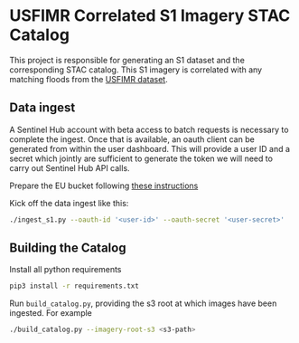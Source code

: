 # USFIMR Correlated S1 Imagery STAC Catalog

This project is responsible for generating an S1 dataset and the corresponding STAC catalog. This S1
imagery is correlated with any matching floods from the [USFIMR dataset](https://cfim.ornl.gov/data/).

## Data ingest

A Sentinel Hub account with beta access to batch requests is necessary to complete the ingest. Once
that is available, an oauth client can be generated from within the user dashboard. This will provide
a user ID and a secret which jointly are sufficient to generate the token we will need to carry out
Sentinel Hub API calls.

Prepare the EU bucket following [these instructions](https://docs.sentinel-hub.com/api/latest/api/batch/#aws-s3-bucket-settings)

Kick off the data ingest like this:

```bash
./ingest_s1.py --oauth-id '<user-id>' --oauth-secret '<user-secret>'
```

## Building the Catalog

Install all python requirements

```bash
pip3 install -r requirements.txt
```

Run `build_catalog.py`, providing the s3 root at which images have been ingested. For example

```bash
./build_catalog.py --imagery-root-s3 <s3-path>
```
